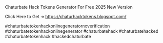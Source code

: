 Chaturbate Hack Tokens Generator For Free 2025 New Version

Click Here to Get ➜ 	https://chaturhacktokens.blogspot.com/	


#chaturbatetokenhackonlinegeneratornoverification #chaturbatetokenhackonlinegenerator #chaturbatehack #chaturbatehacked #chaturbatetokenhack #hackedchaturbate 
